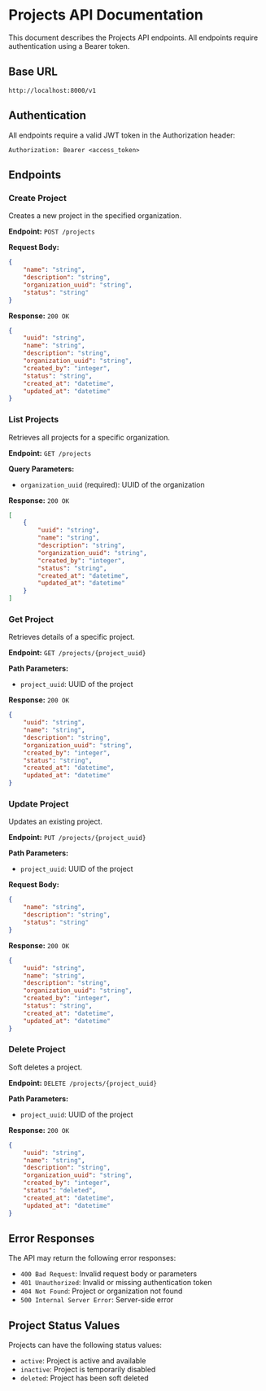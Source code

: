 # Projects API Documentation

This document describes the Projects API endpoints. All endpoints require authentication using a Bearer token.

## Base URL

```
http://localhost:8000/v1
```

## Authentication

All endpoints require a valid JWT token in the Authorization header:

```
Authorization: Bearer <access_token>
```

## Endpoints

### Create Project

Creates a new project in the specified organization.

**Endpoint:** `POST /projects`

**Request Body:**
```json
{
    "name": "string",
    "description": "string",
    "organization_uuid": "string",
    "status": "string"
}
```

**Response:** `200 OK`
```json
{
    "uuid": "string",
    "name": "string",
    "description": "string",
    "organization_uuid": "string",
    "created_by": "integer",
    "status": "string",
    "created_at": "datetime",
    "updated_at": "datetime"
}
```

### List Projects

Retrieves all projects for a specific organization.

**Endpoint:** `GET /projects`

**Query Parameters:**
- `organization_uuid` (required): UUID of the organization

**Response:** `200 OK`
```json
[
    {
        "uuid": "string",
        "name": "string",
        "description": "string",
        "organization_uuid": "string",
        "created_by": "integer",
        "status": "string",
        "created_at": "datetime",
        "updated_at": "datetime"
    }
]
```

### Get Project

Retrieves details of a specific project.

**Endpoint:** `GET /projects/{project_uuid}`

**Path Parameters:**
- `project_uuid`: UUID of the project

**Response:** `200 OK`
```json
{
    "uuid": "string",
    "name": "string",
    "description": "string",
    "organization_uuid": "string",
    "created_by": "integer",
    "status": "string",
    "created_at": "datetime",
    "updated_at": "datetime"
}
```

### Update Project

Updates an existing project.

**Endpoint:** `PUT /projects/{project_uuid}`

**Path Parameters:**
- `project_uuid`: UUID of the project

**Request Body:**
```json
{
    "name": "string",
    "description": "string",
    "status": "string"
}
```

**Response:** `200 OK`
```json
{
    "uuid": "string",
    "name": "string",
    "description": "string",
    "organization_uuid": "string",
    "created_by": "integer",
    "status": "string",
    "created_at": "datetime",
    "updated_at": "datetime"
}
```

### Delete Project

Soft deletes a project.

**Endpoint:** `DELETE /projects/{project_uuid}`

**Path Parameters:**
- `project_uuid`: UUID of the project

**Response:** `200 OK`
```json
{
    "uuid": "string",
    "name": "string",
    "description": "string",
    "organization_uuid": "string",
    "created_by": "integer",
    "status": "deleted",
    "created_at": "datetime",
    "updated_at": "datetime"
}
```

## Error Responses

The API may return the following error responses:

- `400 Bad Request`: Invalid request body or parameters
- `401 Unauthorized`: Invalid or missing authentication token
- `404 Not Found`: Project or organization not found
- `500 Internal Server Error`: Server-side error

## Project Status Values

Projects can have the following status values:
- `active`: Project is active and available
- `inactive`: Project is temporarily disabled
- `deleted`: Project has been soft deleted
